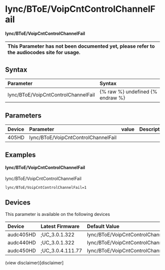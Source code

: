 ﻿---
description: lync/BToE/VoipCntControlChannelFail
search: false
---

# lync/BToE/VoipCntControlChannelFail

#### lync/BToE/VoipCntControlChannelFail


| This Parameter has not been documented yet, please refer to the audiocodes site for usage.  |
| :--- |

## Syntax
| Parameter | Syntax |
| :--- | :--- |
|lync/BToE/VoipCntControlChannelFail | {% raw %} undefined {% endraw %} |

## Parameters
|Device|Parameter|value|Description|
|:---|:---|:---|:---|
| 405HD | lync/BToE/VoipCntControlChannelFail |  |  |

## Examples
#### lync/BToE/VoipCntControlChannelFail

lync/BToE/VoipCntControlChannelFail

```
lync/BToE/VoipCntControlChannelFail=1
```

## Devices
This parameter is available on the following devices

| Device | Latest Firmware | Default Value |
|:---|:---|:---|
| audc405HD | ;UC_3.0.1.322 | lync/BToE/VoipCntControlChannelFail=1 
| audc440HD | ;UC_3.0.1.322 | lync/BToE/VoipCntControlChannelFail=1 
| audc450HD | ;UC_3.0.4.111.77 | lync/BToE/VoipCntControlChannelFail=1 

(view disclaimer)[disclaimer]
